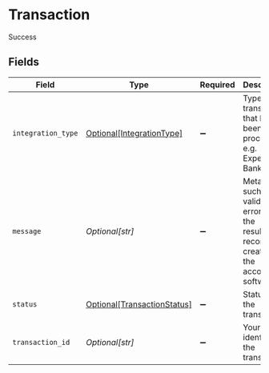 # Transaction

Success


## Fields

| Field                                                                                          | Type                                                                                           | Required                                                                                       | Description                                                                                    | Example                                                                                        |
| ---------------------------------------------------------------------------------------------- | ---------------------------------------------------------------------------------------------- | ---------------------------------------------------------------------------------------------- | ---------------------------------------------------------------------------------------------- | ---------------------------------------------------------------------------------------------- |
| `integration_type`                                                                             | [Optional[IntegrationType]](../../models/shared/integrationtype.md)                            | :heavy_minus_sign:                                                                             | Type of transaction that has been processed e.g. Expense or Bank Feed.                         | expenses                                                                                       |
| `message`                                                                                      | *Optional[str]*                                                                                | :heavy_minus_sign:                                                                             | Metadata such as validation errors or the resulting record created in the accounting software. |                                                                                                |
| `status`                                                                                       | [Optional[TransactionStatus]](../../models/shared/transactionstatus.md)                        | :heavy_minus_sign:                                                                             | Status of the transaction.                                                                     | Completed                                                                                      |
| `transaction_id`                                                                               | *Optional[str]*                                                                                | :heavy_minus_sign:                                                                             | Your unique idenfier of the transaction.                                                       | aa02271d-ed5f-47f5-be76-778d5905225a                                                           |